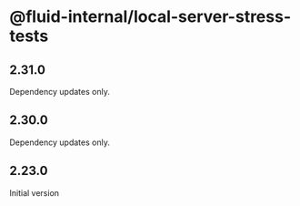 # @fluid-internal/local-server-stress-tests

## 2.31.0

Dependency updates only.

## 2.30.0

Dependency updates only.

## 2.23.0

Initial version

